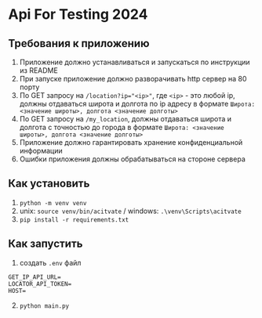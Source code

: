 # Api For Testing 2024

## Требования к приложению

1. Приложение должно устанавливаться и запускаться по инструкции из README
1. При запуске приложение должно разворачивать http сервер на 80 порту
1. По GET запросу на `/location?ip="<ip>"`, где `<ip>` - это любой ip, должны отдаваться широта и долгота по ip адресу в формате `Широта: <значение широты>, долгота <значение долготы>`
1. По GET запросу на `/my_location`, должны отдаваться широта и долгота c точностью до города в формате `Широта: <значение широты>, долгота <значение долготы>`
1. Приложение должно гарантировать хранение конфиденциальной информации
1. Ошибки приложения должны обрабатываться на стороне сервера

## Как установить

1. `python -m venv venv`
1. unix: `source venv/bin/acitvate` / windows: `.\venv\Scripts\acitvate`
1. `pip install -r requirements.txt`

## Как запустить

1. создать `.env` файл

```
GET_IP_API_URL=
LOCATOR_API_TOKEN=
HOST=
```

2. `python main.py`
